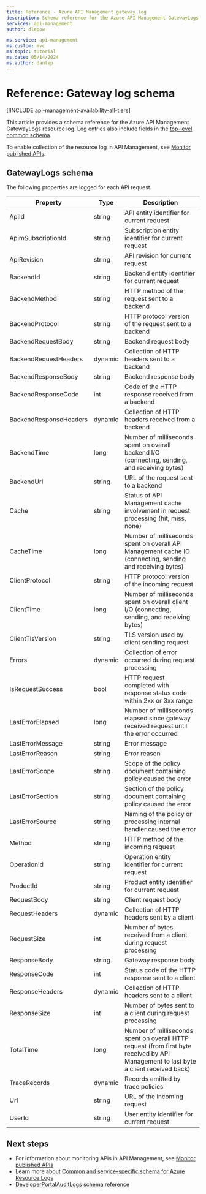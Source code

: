 ```yaml
---
title: Reference - Azure API Management gateway log
description: Schema reference for the Azure API Management GatewayLogs log. Entries include properties that are logged for each API request. 
services: api-management
author: dlepow

ms.service: api-management
ms.custom: mvc
ms.topic: tutorial
ms.date: 05/14/2024
ms.author: danlep
---
```

# Reference: Gateway log schema

[!INCLUDE [api-management-availability-all-tiers](../../includes/api-management-availability-all-tiers.md)]

This article provides a schema reference for the Azure API Management GatewayLogs resource log. Log entries also include fields in the [top-level common schema](../azure-monitor/essentials/resource-logs-schema.md#top-level-common-schema).

To enable collection of the resource log in API Management, see [Monitor published APIs](api-management-howto-use-azure-monitor.md#resource-logs).

## GatewayLogs schema

The following properties are logged for each API request.

| Property  | Type | Description |
| ------------- | ------------- | ------------- |
| ApiId | string | API entity identifier for current request |
| ApimSubscriptionId | string | Subscription entity identifier for current request |
| ApiRevision | string | API revision for current request |
| BackendId | string | Backend entity identifier for current request |
| BackendMethod | string | HTTP method of the request sent to a backend |
| BackendProtocol | string | HTTP protocol version of the request sent to a backend |
| BackendRequestBody | string | Backend request body |
| BackendRequestHeaders | dynamic | Collection of HTTP headers sent to a backend |
| BackendResponseBody | string | Backend response body |
| BackendResponseCode | int | Code of the HTTP response received from a backend |
| BackendResponseHeaders | dynamic | Collection of HTTP headers received from a backend |
| BackendTime | long | Number of milliseconds spent on overall backend I/O (connecting, sending, and receiving bytes) |
| BackendUrl | string | URL of the request sent to a backend |
| Cache | string | Status of API Management cache involvement in request processing (hit, miss, none) |
| CacheTime | long | Number of milliseconds spent on overall API Management cache IO (connecting, sending and receiving bytes) |
| ClientProtocol | string | HTTP protocol version of the incoming request |
| ClientTime | long | Number of milliseconds spent on overall client I/O (connecting, sending, and receiving bytes) |
| ClientTlsVersion | string | TLS version used by client sending request |
| Errors | dynamic | Collection of error occurred during request processing |
| IsRequestSuccess | bool | HTTP request completed with response status code within 2xx or 3xx range |
| LastErrorElapsed | long | Number of milliseconds elapsed since gateway received request until the error occurred |
| LastErrorMessage | string | Error message |
| LastErrorReason | string | Error reason |
| LastErrorScope | string | Scope of the policy document containing policy caused the error |
| LastErrorSection | string | Section of the policy document containing policy caused the error |
| LastErrorSource | string | Naming of the policy or processing internal handler caused the error |
| Method | string | HTTP method of the incoming request |
| OperationId | string | Operation entity identifier for current request |
| ProductId | string | Product entity identifier for current request |
| RequestBody | string | Client request body |
| RequestHeaders | dynamic | Collection of HTTP headers sent by a client |
| RequestSize | int | Number of bytes received from a client during request processing |
| ResponseBody | string | Gateway response body |
| ResponseCode | int | Status code of the HTTP response sent to a client |
| ResponseHeaders | dynamic | Collection of HTTP headers sent to a client |
| ResponseSize | int | Number of bytes sent to a client during request processing |
| TotalTime | long | Number of milliseconds spent on overall HTTP request (from first byte received by API Management to last byte a client received back) |
| TraceRecords | dynamic | Records emitted by trace policies |
| Url | string | URL of the incoming request |
| UserId | string | User entity identifier for current request |


## Next steps

* For information about monitoring APIs in API Management, see [Monitor published APIs](api-management-howto-use-azure-monitor.md)
* Learn more about [Common and service-specific schema for Azure Resource Logs](../azure-monitor/essentials/resource-logs-schema.md)
* [DeveloperPortalAuditLogs schema reference](developer-portal-audit-log-schema-reference.md)